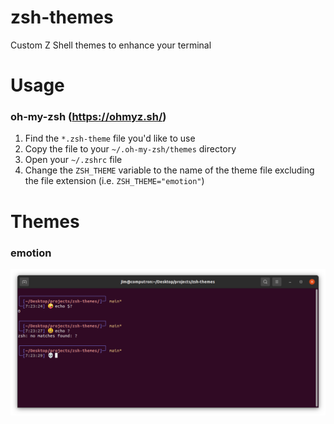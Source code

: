 # zsh-themes

Custom Z Shell themes to enhance your terminal

# Usage

### oh-my-zsh (https://ohmyz.sh/)

1. Find the `*.zsh-theme` file you'd like to use
1. Copy the file to your `~/.oh-my-zsh/themes` directory
1. Open your `~/.zshrc` file
1. Change the `ZSH_THEME` variable to the name of the theme file excluding the file extension (i.e. `ZSH_THEME="emotion"`)

# Themes

### emotion

![emotion](emotion/preview.png?raw=true)